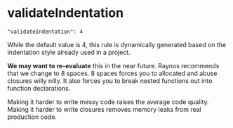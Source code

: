 # validateIndentation

    "validateIndentation": 4

While the default value is 4, this rule is dynamically generated based on the
indentation style already used in a project.

**We may want to re-evaluate** this in the near future. Raynos recommends that
we change to 8 spaces. 8 spaces forces you to allocated and abuse closures
willy nilly. It also forces you to break nested functions out into function
declarations.

Making it harder to write messy code raises the average code quality. Making it
harder to write closures removes memory leaks from real production code.
